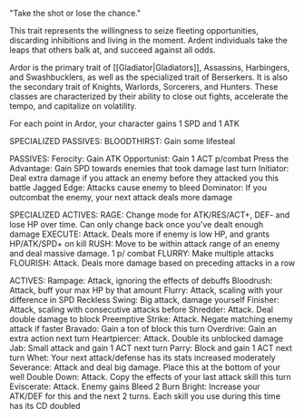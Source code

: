 "Take the shot or lose the chance."

This trait represents the willingness to seize fleeting opportunities, discarding inhibitions and living in the moment. Ardent individuals take the leaps that others balk at, and succeed against all odds.

Ardor is the primary trait of [[Gladiator|Gladiators]], Assassins, Harbingers, and Swashbucklers, as well as the specialized trait of Berserkers. It is also the secondary trait of Knights, Warlords, Sorcerers, and Hunters. These classes are characterized by their ability to close out fights, accelerate the tempo, and capitalize on volatility.

For each point in Ardor, your character gains 1 SPD and 1 ATK

SPECIALIZED PASSIVES:
BLOODTHIRST: Gain some lifesteal

PASSIVES:
Ferocity: Gain ATK
Opportunist: Gain 1 ACT p/combat
Press the Advantage: Gain SPD towards enemies that took damage last turn
Initiator: Deal extra damage if you attack an enemy before they attacked you this battle
Jagged Edge: Attacks cause enemy to bleed
Dominator: If you outcombat the enemy, your next attack deals more damage

SPECIALIZED ACTIVES:
RAGE: Change mode for ATK/RES/ACT+, DEF- and lose HP over time. Can only change back once you've dealt enough damage
EXECUTE: Attack. Deals more if enemy is low HP, and grants HP/ATK/SPD+ on kill
RUSH: Move to be within attack range of an enemy and deal massive damage. 1 p/ combat
FLURRY: Make multiple attacks
FLOURISH: Attack. Deals more damage based on preceding attacks in a row

ACTIVES:
Rampage: Attack, ignoring the effects of debuffs
Bloodrush: Attack, buff your max HP by that amount
Flurry: Attack, scaling with your difference in SPD
Reckless Swing: Big attack, damage yourself
Finisher: Attack, scaling with consecutive attacks before
Shredder: Attack. Deal double damage to block
Preemptive Strike: Attack. Negate matching enemy attack if faster
Bravado: Gain a ton of block this turn
Overdrive: Gain an extra action next turn
Heartpiercer: Attack. Double its unblocked damage
Jab: Small attack and gain 1 ACT next turn
Parry: Block and gain 1 ACT next turn
Whet: Your next attack/defense has its stats increased moderately
Severance: Attack and deal big damage. Place this at the bottom of your well
Double Down: Attack. Copy the effects of your last attack skill this turn
Eviscerate: Attack. Enemy gains Bleed 2
Burn Bright: Increase your ATK/DEF for this and the next 2 turns. Each skill you use during this time has its CD doubled